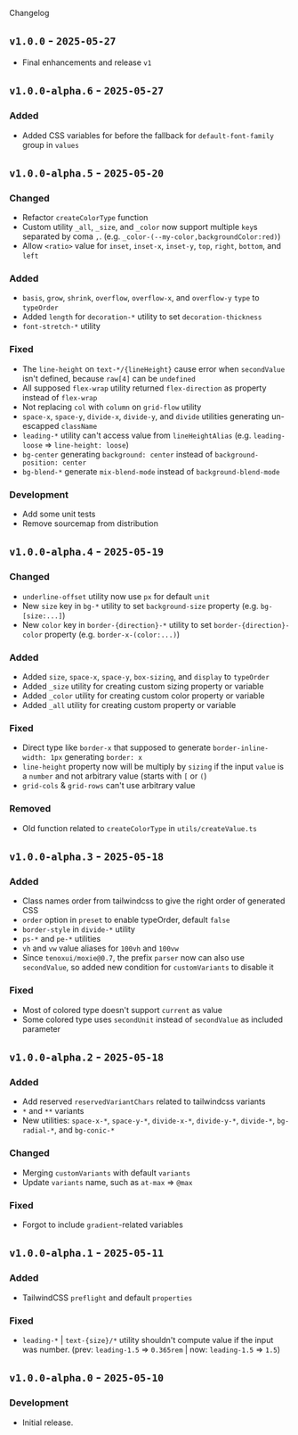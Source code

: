 Changelog

## `v1.0.0` - `2025-05-27`

- Final enhancements and release `v1`

## `v1.0.0-alpha.6` - `2025-05-27`

### Added

- Added CSS variables for before the fallback for `default-font-family` group in `values`

## `v1.0.0-alpha.5` - `2025-05-20`

### Changed

- Refactor `createColorType` function
- Custom utility `_all`, `_size`, and `_color` now support multiple `key`s separated by coma `,`. (e.g. `_color-(--my-color,backgroundColor:red)`)
- Allow `<ratio>` value for `inset`, `inset-x`, `inset-y`, `top`, `right`, `bottom`, and `left`

### Added

- `basis`, `grow`, `shrink`, `overflow`, `overflow-x`, and `overflow-y` `type` to `typeOrder`
- Added `length` for `decoration-*` utility to set `decoration-thickness`
- `font-stretch-*` utility

### Fixed

- The `line-height` on `text-*/{lineHeight}` cause error when `secondValue` isn't defined, because `raw[4]` can be `undefined`
- All supposed `flex-wrap` utility returned `flex-direction` as property instead of `flex-wrap`
- Not replacing `col` with `column` on `grid-flow` utility
- `space-x`, `space-y`, `divide-x`, `divide-y`, and `divide` utilities generating un-escapped `className`
- `leading-*` utility can't access value from `lineHeightAlias` (e.g. `leading-loose` => `line-height: loose`)
- `bg-center` generating `background: center` instead of `background-position: center`
- `bg-blend-*` generate `mix-blend-mode` instead of `background-blend-mode`

### Development

- Add some unit tests
- Remove sourcemap from distribution

## `v1.0.0-alpha.4` - `2025-05-19`

### Changed

- `underline-offset` utility now use `px` for default `unit`
- New `size` key in `bg-*` utility to set `background-size` property (e.g. `bg-[size:...]`)
- New `color` key in `border-{direction}-*` utility to set `border-{direction}-color` property (e.g. `border-x-(color:...)`)

### Added

- Added `size`, `space-x`, `space-y`, `box-sizing`, and `display` to `typeOrder`
- Added `_size` utility for creating custom sizing property or variable
- Added `_color` utility for creating custom color property or variable
- Added `_all` utility for creating custom property or variable

### Fixed

- Direct type like `border-x` that supposed to generate `border-inline-width: 1px` generating `border: x`
- `line-height` property now will be multiply by `sizing` if the input `value` is a `number` and not arbitrary value (starts with `[` or `(`)
- `grid-cols` & `grid-rows` can't use arbitrary value

### **Removed**

- Old function related to `createColorType` in `utils/createValue.ts`

## `v1.0.0-alpha.3` - `2025-05-18`

### Added

- Class names order from tailwindcss to give the right order of generated CSS
- `order` option in `preset` to enable typeOrder, default `false`
- `border-style` in `divide-*` utility
- `ps-*` and `pe-*` utilities
- `vh` and `vw` value aliases for `100vh` and `100vw`
- Since `tenoxui/moxie@0.7`, the prefix `parser` now can also use `secondValue`, so added new condition for `customVariants` to disable it

### Fixed

- Most of colored type doesn't support `current` as value
- Some colored type uses `secondUnit` instead of `secondValue` as included parameter

## `v1.0.0-alpha.2` - `2025-05-18`

### Added

- Add reserved `reservedVariantChars` related to tailwindcss variants
- `*` and `**` variants
- New utilities: `space-x-*`, `space-y-*`, `divide-x-*`, `divide-y-*`, `divide-*`, `bg-radial-*`, and `bg-conic-*`

### Changed

- Merging `customVariants` with default `variants`
- Update `variants` name, such as `at-max` => `@max`

### Fixed

- Forgot to include `gradient`-related variables

## `v1.0.0-alpha.1` - `2025-05-11`

### Added

- TailwindCSS `preflight` and default `properties`

### Fixed

- `leading-*` | `text-{size}/*` utility shouldn't compute value if the input was number. (prev: `leading-1.5` => `0.365rem` | now: `leading-1.5` => `1.5`)

## `v1.0.0-alpha.0` - `2025-05-10`

### Development

- Initial release.
